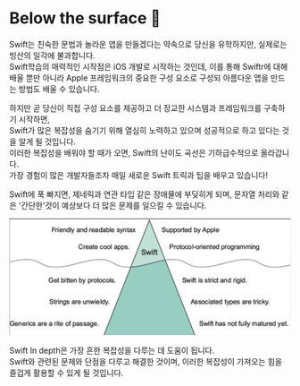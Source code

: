 # Below the surface 📏

Swift는 친숙한 문법과 놀라운 앱을 만들겠다는 약속으로 당신을 유학하지만, 실제로는 빙산의 일각에 불과합니다.<br>
Swift학습의 매력적인 시작점은 iOS 개발로 시작하는 것인데, 이를 통해 Swiftr에 대해 배울 뿐만 아니라 Apple 프레임워크의 중요한 구성 요소로 구성되 아름다운 앱을 만드는 방법도 배울 수 있습니다.<br>

하지만 곧 당신이 직접 구성 요소를 제공하고 더 장교한 시스템과 프레임워크를 구축하기 시작하면,<br>
Swift가 많은 복잡성을 숨기기 위해 열심히 노력하고 있으며 성공적으로 하고 있다는 것을 알게 될 것입니다.<br>
이러한 복잡성을 배워야 할 때가 오면, Swift의 난이도 곡선은 기하급수적으로 올라갑니다.<br>
가장 경험이 많은 개발자들조차 매일 새로운 Swift 트릭과 팁을 배우고 있습니다!<br>

Swift에 푹 빠지면, 제네릭과 연관 타입 같은 장애물에 부딪히게 되며, 문자열 처리와 같은 '간단한'것이 예상보다 더 많은 문제를 일으킬 수 있습니다.<br>

<img src = "https://github.com/devKobe24/images/blob/main/SID-the_tip-of-swift;s-iceberg.png?raw=true"><br>

Swift In depth은 가장 흔한 복잡성을 다루는 데 도움이 됩니다.<br>
Swift와 관련된 문제와 단점을 다루고 해결한 것이며, 이러한 복잡성이 가져오는 힘을 즐겁게 활용할 수 있게 될 것입니다.<br>
